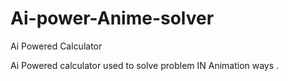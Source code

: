 # Ai-power-Anime-solver
Ai Powered  Calculator 

Ai Powered calculator used to solve problem IN Animation ways .
